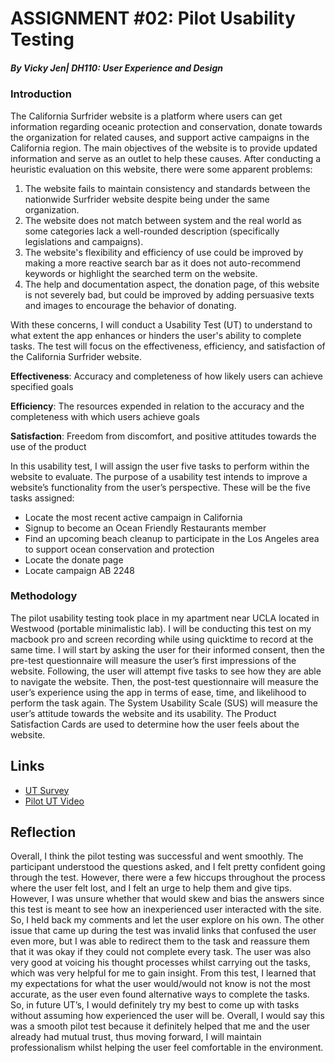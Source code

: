 # ASSIGNMENT #02: Pilot Usability Testing
##### _By Vicky Jen| DH110: User Experience and Design_

### Introduction
The California Surfrider website is a platform where users can get information regarding oceanic protection and conservation, donate towards the organization for related causes, and support active campaigns in the California region. The main objectives of the website is to provide updated information and serve as an outlet to help these causes. After conducting a heuristic evaluation on this website, there were some apparent problems: 

1. The website fails to maintain consistency and standards between the nationwide Surfrider website despite being under the same organization. 
2. The website does not match between system and the real world as some categories lack a well-rounded description (specifically legislations and campaigns).
3. The website's flexibility and efficiency of use could be improved by making a more reactive search bar as it does not auto-recommend keywords or highlight the searched term on the website. 
4. The help and documentation aspect, the donation page, of this website is not severely bad, but could be improved by adding persuasive texts and images to encourage the behavior of donating.

With these concerns, I will conduct a Usability Test (UT) to understand to what extent the app enhances or hinders the user's ability to complete tasks. The test will focus on the effectiveness, efficiency, and satisfaction of the California Surfrider website. 

**Effectiveness**: Accuracy and completeness of how likely users can achieve specified goals

**Efficiency**: The resources expended in relation to the accuracy and the completeness with which users achieve goals


**Satisfaction**: Freedom from discomfort, and positive attitudes towards the use of the product


In this usability test, I will assign the user five tasks to perform within the website to evaluate. The purpose of a usability test intends to improve a website’s functionality from the user’s perspective. These will be the five tasks assigned:

- Locate the most recent active campaign in California 
- Signup to become an Ocean Friendly Restaurants member
- Find an upcoming beach cleanup to participate in the Los Angeles area to support ocean conservation and protection
- Locate the donate page
- Locate campaign AB 2248

### Methodology 
The pilot usability testing took place in my apartment near UCLA located in Westwood (portable minimalistic lab). I will be conducting this test on my macbook pro and screen recording while using quicktime to record at the same time. I will start by asking the user for their informed consent, then the pre-test questionnaire will measure the user’s first impressions of the website. Following, the user will attempt five tasks to see how they are able to navigate the website. Then, the post-test questionnaire will measure the user’s experience using the app in terms of ease, time, and likelihood to perform the task again. The System Usability Scale (SUS) will measure the user’s attitude towards the website and its usability. The Product Satisfaction Cards are used to determine how the user feels about the website.

## Links
- [UT Survey](https://forms.gle/8vWMQxycnJLSdMgh7)
- [Pilot UT Video](https://drive.google.com/file/d/1eoxuVIpGzQpGFctACLuVTeMXFNunieE6/view?usp=sharing)

## Reflection

Overall, I think the pilot testing was successful and went smoothly. The participant understood the questions asked, and I felt pretty confident going through the test. However, there were a few hiccups throughout the process where the user felt lost, and I felt an urge to help them and give tips. However, I was unsure whether that would skew and bias the answers since this test is meant to see how an inexperienced user interacted with the site. So, I held back my comments and let the user explore on his own. The other issue that came up during the test was invalid links that confused the user even more, but I was able to redirect them to the task and reassure them that it was okay if they could not complete every task. The user was also very good at voicing his thought processes whilst carrying out the tasks, which was very helpful for me to gain insight. From this test, I learned that my expectations for what the user would/would not know is not the most accurate, as the user even found alternative ways to complete the tasks. So, in future UT’s, I would definitely try my best to come up with tasks without assuming how experienced the user will be. Overall, I would say this was a smooth pilot test because it definitely helped that me and the user already had mutual trust, thus moving forward, I will maintain professionalism whilst helping the user feel comfortable in the environment. 



